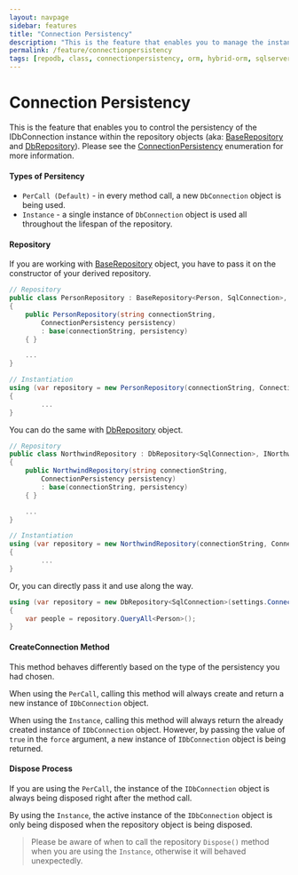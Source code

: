 ```yaml
---
layout: navpage
sidebar: features
title: "Connection Persistency"
description: "This is the feature that enables you to manage the instance of the database connection object within the repository objects."
permalink: /feature/connectionpersistency
tags: [repodb, class, connectionpersistency, orm, hybrid-orm, sqlserver, sqlite, mysql, postgresql]
---
```


# Connection Persistency

This is the feature that enables you to control the persistency of the IDbConnection instance within the repository objects (aka: [BaseRepository](/class/baserepository) and [DbRepository](/class/dbrepository)). Please see the [ConnectionPersistency](/enumeration/connectionpersistency) enumeration for more information.

#### Types of Persitency

- `PerCall (Default)` - in every method call, a new `DbConnection` object is being used.
- `Instance` - a single instance of `DbConnection` object is used all throughout the lifespan of the repository.

#### Repository

If you are working with [BaseRepository](/class/baserepository) object, you have to pass it on the constructor of your derived repository.

```csharp
// Repository
public class PersonRepository : BaseRepository<Person, SqlConnection>, IPersonRepository
{
    public PersonRepository(string connectionString,
        ConnectionPersistency persistency)
        : base(connectionString, persistency)
    { }

    ...
}

// Instantiation
using (var repository = new PersonRepository(connectionString, ConnectionPersistency.Instance))
{
        ...
}
```

You can do the same with [DbRepository](/class/dbrepository) object.

```csharp
// Repository
public class NorthwindRepository : DbRepository<SqlConnection>, INorthwinRepository
{
    public NorthwindRepository(string connectionString,
        ConnectionPersistency persistency)
        : base(connectionString, persistency)
    { }

    ...
}

// Instantiation
using (var repository = new NorthwindRepository(connectionString, ConnectionPersistency.Instance))
{
        ...
}
```

Or, you can directly pass it and use along the way.

```csharp
using (var repository = new DbRepository<SqlConnection>(settings.ConnectionString, ConnectionPersistency.Instance))
{
    var people = repository.QueryAll<Person>();
}
```

#### CreateConnection Method

This method behaves differently based on the type of the persistency you had chosen.

When using the `PerCall`, calling this method will always create and return a new instance of `IDbConnection` object.

When using the `Instance`, calling this method will always return the already created instance of `IDbConnection` object. However, by passing the value of `true` in the `force` argument, a new instance of `IDbConnection` object is being returned. 

#### Dispose Process

If you are using the `PerCall`, the instance of the `IDbConnection` object is always being disposed right after the method call.

By using the `Instance`, the active instance of the `IDbConnection` object is only being disposed when the repository object is being disposed.

> Please be aware of when to call the repository `Dispose()` method when you are using the `Instance`, otherwise it will behaved unexpectedly.